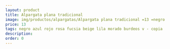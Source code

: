 ```yaml
---
layout: product
title: Alpargata plana tradicional 
image: img/productos/alpargatas/Alpargata plana tradicional =13 =negro azul rojo rosa fucsia beige lila morado burdeos v - copia.webp
price: 13 
tags: negro azul rojo rosa fucsia beige lila morado burdeos v - copia
description: 
order: 0
---
```

